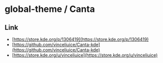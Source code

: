 

# global-theme / Canta


## Link

* [https://store.kde.org/p/1306419](https://store.kde.org/p/1306419)
* [https://github.com/vinceliuice/Canta-kde](https://github.com/vinceliuice/Canta-kde)
* [https://store.kde.org/u/vinceliuice](https://store.kde.org/u/vinceliuice)
